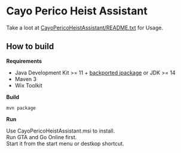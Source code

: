 # Cayo Perico Heist Assistant

Take a loot at [CayoPericoHeistAssistant/README.txt](CayoPericoHeistAssistant/README.txt) for Usage.

## How to build

**Requirements**

* Java Development Kit >= 11 + [backported jpackage](https://mail.openjdk.java.net/pipermail/openjfx-dev/2018-September/022500.html) or JDK >= 14
* Maven 3
* Wix Toolkit

**Build**

```
mvn package
```

**Run**

Use CayoPericoHeistAssistant.msi to install.  
Run GTA and Go Online first.  
Start it from the start menu or destkop shortcut.
